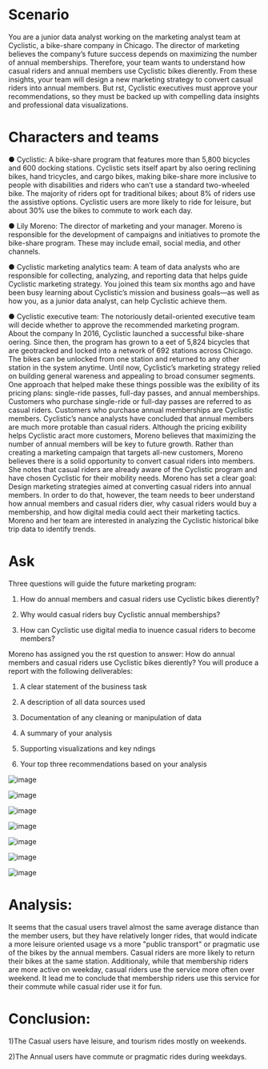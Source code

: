 <h1>Scenario</h1>
You are a junior data analyst working on the marketing analyst team at Cyclistic, a bike-share company in Chicago. The director of marketing believes the company’s future success depends on maximizing the number of annual memberships. Therefore, your team wants to
understand how casual riders and annual members use Cyclistic bikes dierently. From these insights, your team will design a new marketing strategy to convert casual riders into annual members. But rst, Cyclistic executives must approve your recommendations, so they must be backed up with compelling data insights and professional data visualizations.
<h1>Characters and teams</h1>

● Cyclistic: A bike-share program that features more than 5,800 bicycles and 600 docking stations. Cyclistic sets itself apart by also oering reclining bikes, hand tricycles, and cargo bikes, making bike-share more inclusive to people with disabilities and riders who can’t use a standard two-wheeled bike. The majority of riders opt for traditional bikes; about 8% of riders use the assistive options. Cyclistic users are more likely to ride for leisure, but about 30% use the bikes to commute to work each day.

● Lily Moreno: The director of marketing and your manager. Moreno is responsible for the development of campaigns and initiatives to promote the bike-share program. These may include email, social media, and other channels.

● Cyclistic marketing analytics team: A team of data analysts who are responsible for collecting, analyzing, and reporting data that helps guide Cyclistic marketing strategy. You joined this team six months ago and have been busy learning about Cyclistic’s mission and business goals—as well as how you, as a junior data analyst, can help Cyclistic achieve them.

● Cyclistic executive team: The notoriously detail-oriented executive team will decide whether to approve the recommended marketing program. About the company In 2016, Cyclistic launched a successful bike-share oering. Since then, the program has grown to a eet of 5,824 bicycles that are geotracked and locked into a network of 692 stations across Chicago. The bikes can be unlocked from one station and returned to any other station in the system anytime. Until now, Cyclistic’s marketing strategy relied on building general  wareness and appealing to broad consumer segments. One approach that helped make these things possible was the exibility of its pricing plans: single-ride passes, full-day passes, and annual memberships. Customers who purchase single-ride or full-day passes are referred to as casual riders. Customers who purchase annual memberships are Cyclistic members. Cyclistic’s nance analysts have concluded that annual members are much more protable than casual riders. Although the pricing exibility helps Cyclistic aract more customers, Moreno believes that maximizing the number of annual members will be key to future growth. Rather than creating a marketing campaign that targets all-new customers, Moreno believes there is a solid opportunity to convert casual riders into members. She notes that casual riders are already aware of the Cyclistic program and have chosen Cyclistic for their mobility needs. Moreno has set a clear goal: Design marketing strategies aimed at converting casual riders into annual members. In order to do that, however, the team needs to beer understand how annual members and casual riders dier, why casual riders would buy a membership, and how digital media could aect their marketing tactics. Moreno and her team are interested in analyzing the Cyclistic historical bike trip data to identify trends.
<h1>Ask</h1>
Three questions will guide the future marketing program:

1. How do annual members and casual riders use Cyclistic bikes dierently?

2. Why would casual riders buy Cyclistic annual memberships?
  
4. How can Cyclistic use digital media to inuence casual riders to become members?

Moreno has assigned you the rst question to answer: How do annual members and casual riders use Cyclistic bikes dierently?
You will produce a report with the following deliverables:
1. A clear statement of the business task
   
3. A description of all data sources used
   
5. Documentation of any cleaning or manipulation of data
   
7. A summary of your analysis
   
9. Supporting visualizations and key ndings
    
11. Your top three recommendations based on your analysis

![image](https://github.com/luishennri/data-analyst/assets/62727490/376ca7da-6669-44ff-b0dd-f374fe5f5c2e)

![image](https://github.com/luishennri/data-analyst/assets/62727490/b2d87438-feea-45bf-b5ab-20f2a649c10d)

![image](https://github.com/luishennri/data-analyst/assets/62727490/9fb335e3-6cca-4aed-8ce7-352f9302969f)

![image](https://github.com/luishennri/data-analyst/assets/62727490/93a8baa4-a7cf-4b93-9797-c693af32f506)

![image](https://github.com/luishennri/data-analyst/assets/62727490/36a0925f-dbc7-47aa-a674-230c81f98e86)

![image](https://github.com/luishennri/data-analyst/assets/62727490/b194be64-50fa-4475-9cc4-f093259275c1)

![image](https://github.com/luishennri/data-analyst/assets/62727490/bf4a6efe-1ffc-40a2-8fd4-828d456bf59c)

<h1>Analysis:</h1>

It seems that the casual users travel almost the same average distance than the member users, but they have relatively longer rides, that would indicate a more leisure oriented usage vs a more "public transport" or pragmatic use of the bikes by the annual members. Casual riders are more likely to return their bikes at the same station. Additionaly, while that membership riders are more active on weekday, casual riders use the service more often over weekend. It lead me to conclude that membership riders use this service for their commute while casual rider use it for fun.

<h1>Conclusion:</h1>

1)The Casual users have leisure, and tourism rides mostly on weekends.

2)The Annual users have commute or pragmatic rides during weekdays.
